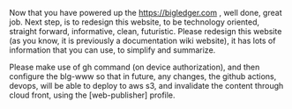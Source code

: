 
Now that you have powered up the https://bigledger.com , well done, great job.
Next step, is to redesign this website, to be technology oriented, straight forward, informative, clean, futuristic.
Please redesign this website (as you know, it is previously a documentation wiki website), it has lots of information that you can use, to simplify and summarize.


Please make use of gh command (on device authorization), and then configure the blg-www  so that in future, any changes, the github actions, devops, will be able to deploy to aws s3, and invalidate the content through cloud front, using the [web-publisher] profile.




